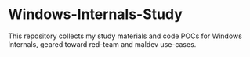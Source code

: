 # Windows-Internals-Study
This repository collects my study materials and code POCs for Windows Internals, geared toward red-team and maldev use-cases.  
